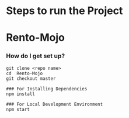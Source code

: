 # Steps to run the Project #

# Rento-Mojo
### How do I get set up? ###
```
git clone <repo name>
cd  Rento-Mojo
git checkout master

### For Installing Dependencies
npm install

### For Local Development Environment
npm start
```
